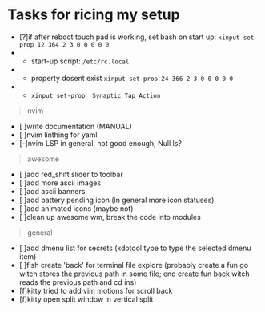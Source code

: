 # Tasks for ricing my setup

- [?]if after reboot touch pad is working, set bash on start up: `xinput set-prop 12 364 2 3 0 0 0 0 0`
- - start-up script: `/etc/rc.local`
- - property dosent exist `xinput set-prop 24 366 2 3 0 0 0 0 0`
- - `xinput set-prop  Synaptic Tap Action`

> nvim
- [ ]write documentation (MANUAL)
- [ ]nvim linthing for yaml
- [-]nvim LSP in general, not good enough; Null ls?

> awesome
- [ ]add red_shift slider to toolbar
- [ ]add more ascii images
- [ ]add ascii banners
- [ ]add battery pending icon (in general more icon statuses)
- [ ]add animated icons (maybe not)
- [ ]clean up awesome wm, break the code into modules

> general
- [ ]add dmenu list for secrets (xdotool type  to type the selected dmenu item)
- [ ]fish create 'back' for terminal file explore (probably create a fun go witch stores the previous path in some file; end create fun back witch reads the previous path and cd ins)
- [f]kitty tried to add vim motions for scroll back
- [f]kitty open split window in vertical split

